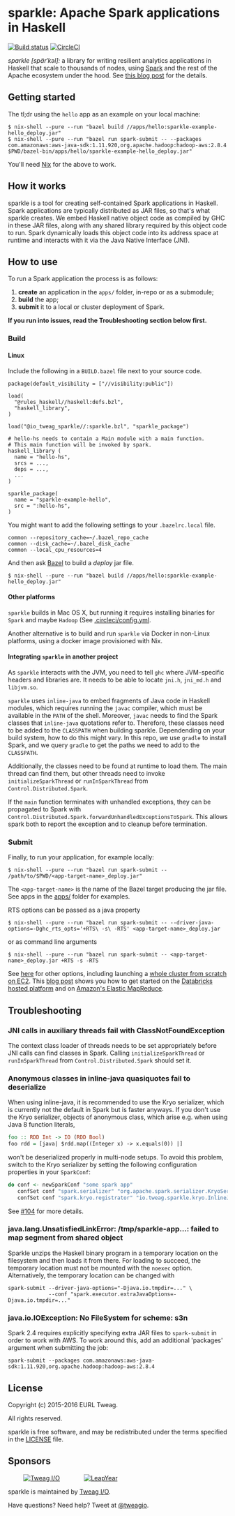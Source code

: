 # sparkle: Apache Spark applications in Haskell

[![Build status](https://badge.buildkite.com/79871bedbeeb63a3ac46ad57ad7e2da54255b39abcc09ec85f.svg?branch=master)](https://buildkite.com/tweag-1/sparkle)
[![CircleCI](https://circleci.com/gh/tweag/sparkle.svg?style=svg)](https://circleci.com/gh/tweag/sparkle)

*sparkle [spär′kəl]:* a library for writing resilient analytics
applications in Haskell that scale to thousands of nodes, using
[Spark][spark] and the rest of the Apache ecosystem under the hood.
See [this blog post][hello-sparkle] for the details.

[spark]: http://spark.apache.org/
[hello-sparkle]: http://www.tweag.io/posts/2016-02-25-hello-sparkle.html

## Getting started

The tl;dr using the `hello` app as an example on your local machine:
```
$ nix-shell --pure --run "bazel build //apps/hello:sparkle-example-hello_deploy.jar"
$ nix-shell --pure --run "bazel run spark-submit -- --packages com.amazonaws:aws-java-sdk:1.11.920,org.apache.hadoop:hadoop-aws:2.8.4 $PWD/bazel-bin/apps/hello/sparkle-example-hello_deploy.jar"
```

You'll need [Nix][nix] for the above to work.

## How it works

sparkle is a tool for creating self-contained Spark applications in
Haskell. Spark applications are typically distributed as JAR files, so
that's what sparkle creates. We embed Haskell native object code as
compiled by GHC in these JAR files, along with any shared library
required by this object code to run. Spark dynamically loads this
object code into its address space at runtime and interacts with it
via the Java Native Interface (JNI).

## How to use

To run a Spark application the process is as follows:

1. **create** an application in the `apps/` folder, in-repo or as
   a submodule;
1. **build** the app;
1. **submit** it to a local or cluster deployment of Spark.

**If you run into issues, read the Troubleshooting section below
  first.**

### Build

#### Linux

Include the following in a `BUILD.bazel` file next to your source code.
```
package(default_visibility = ["//visibility:public"])

load(
  "@rules_haskell//haskell:defs.bzl",
  "haskell_library",
)

load("@io_tweag_sparkle//:sparkle.bzl", "sparkle_package")

# hello-hs needs to contain a Main module with a main function.
# This main function will be invoked by spark.
haskell_library (
  name = "hello-hs",
  srcs = ...,
  deps = ...,
  ...
)

sparkle_package(
  name = "sparkle-example-hello",
  src = ":hello-hs",
)
```

You might want to add the following settings to your `.bazelrc.local`
file.
```
common --repository_cache=~/.bazel_repo_cache
common --disk_cache=~/.bazel_disk_cache
common --local_cpu_resources=4
```

And then ask [Bazel][bazel] to build a *deploy* jar file.

```
$ nix-shell --pure --run "bazel build //apps/hello:sparkle-example-hello_deploy.jar"
```

#### Other platforms

`sparkle` builds in Mac OS X, but running it requires installing binaries
for `Spark` and maybe `Hadoop` (See [.circleci/config.yml](.circleci/config.yml).

Another alternative is to build and run `sparkle` via Docker in non-Linux
platforms, using a docker image provisioned with Nix.

#### Integrating `sparkle` in another project

As `sparkle` interacts with the JVM, you need to tell `ghc`
where JVM-specific headers and libraries are. It needs to be able to
locate `jni.h`, `jni_md.h` and `libjvm.so`.

`sparkle` uses `inline-java` to embed fragments of Java code in Haskell
modules, which requires running the `javac` compiler, which must be
available in the `PATH` of the shell. Moreover, `javac` needs to find
the Spark classes that `inline-java` quotations refer to. Therefore,
these classes need to be added to the `CLASSPATH` when building sparkle.
Dependending on your build system, how to do this might vary. In this
repo, we use `gradle` to install Spark, and we query `gradle` to get
the paths we need to add to the `CLASSPATH`.

Additionally, the classes need to be found at runtime to load them.
The main thread can find them, but other threads need to invoke
`initializeSparkThread` or `runInSparkThread` from
`Control.Distributed.Spark`.

If the `main` function terminates with unhandled exceptions, they
can be propagated to Spark with
`Control.Distributed.Spark.forwardUnhandledExceptionsToSpark`. This
allows spark both to report the exception and to cleanup before
termination.

### Submit

Finally, to run your application, for example locally:

```
$ nix-shell --pure --run "bazel run spark-submit -- /path/to/$PWD/<app-target-name>_deploy.jar"
```

The `<app-target-name>` is the name of the Bazel target producing the jar file. See apps in
the [apps/](apps/) folder for examples.

RTS options can be passed as a java property
```
$ nix-shell --pure --run "bazel run spark-submit -- --driver-java-options=-Dghc_rts_opts='+RTS\ -s\ -RTS' <app-target-name>_deploy.jar
```
or as command line arguments
```
$ nix-shell --pure --run "bazel run spark-submit -- <app-target-name>_deploy.jar +RTS -s -RTS
```

See [here][spark-submit] for other options, including launching
a [whole cluster from scratch on EC2][spark-ec2]. This
[blog post][tweag-blog-haskell-paas] shows you how to get started on
the [Databricks hosted platform][databricks] and on
[Amazon's Elastic MapReduce][aws-emr].

[bazel]: https://bazel.build
[docker-build-img]: https://hub.docker.com/r/tweag/sparkle/
[spark-submit]: http://spark.apache.org/docs/1.6.2/submitting-applications.html
[spark-ec2]: http://spark.apache.org/docs/1.6.2/ec2-scripts.html
[nix]: http://nixos.org/nix
[tweag-blog-haskell-paas]: http://www.tweag.io/posts/2016-06-20-haskell-compute-paas-with-sparkle.html
[databricks]: https://databricks.com/
[aws-emr]: https://aws.amazon.com/emr/

## Troubleshooting

### JNI calls in auxiliary threads fail with ClassNotFoundException

The context class loader of threads needs to be set appropriately
before JNI calls can find classes in Spark. Calling
`initializeSparkThread` or `runInSparkThread` from
`Control.Distributed.Spark` should set it.

### Anonymous classes in inline-java quasiquotes fail to deserialize

When using inline-java, it is recommended to use the Kryo serializer,
which is currently not the default in Spark but is faster anyways. If
you don't use the Kryo serializer, objects of anonymous class, which
arise e.g. when using Java 8 function literals,

```haskell
foo :: RDD Int -> IO (RDD Bool)
foo rdd = [java| $rdd.map((Integer x) -> x.equals(0)) |]
```

won't be deserialized properly in multi-node setups. To avoid this
problem, switch to the Kryo serializer by setting the following
configuration properties in your `SparkConf`:

```haskell
do conf <- newSparkConf "some spark app"
   confSet conf "spark.serializer" "org.apache.spark.serializer.KryoSerializer"
   confSet conf "spark.kryo.registrator" "io.tweag.sparkle.kryo.InlineJavaRegistrator"
```

See [#104](https://github.com/tweag/sparkle/issues/104) for more
details.

### java.lang.UnsatisfiedLinkError: /tmp/sparkle-app...: failed to map segment from shared object

Sparkle unzips the Haskell binary program in a temporary location on
the filesystem and then loads it from there. For loading to succeed, the
temporary location must not be mounted with the `noexec` option.
Alternatively, the temporary location can be changed with
```
spark-submit --driver-java-options="-Djava.io.tmpdir=..." \
             --conf "spark.executor.extraJavaOptions=-Djava.io.tmpdir=..."
```

### java.io.IOException: No FileSystem for scheme: s3n

Spark 2.4 requires explicitly specifying extra JAR files to `spark-submit`
in order to work with AWS. To work around this, add an additional 'packages'
argument when submitting the job:

```
spark-submit --packages com.amazonaws:aws-java-sdk:1.11.920,org.apache.hadoop:hadoop-aws:2.8.4
```

## License

Copyright (c) 2015-2016 EURL Tweag.

All rights reserved.

sparkle is free software, and may be redistributed under the terms
specified in the [LICENSE](LICENSE) file.

## Sponsors

&nbsp;&nbsp;&nbsp;&nbsp;&nbsp;&nbsp;&nbsp;&nbsp;
[![Tweag I/O](http://i.imgur.com/0HK8X4y.png)](http://tweag.io)
&nbsp;&nbsp;&nbsp;&nbsp;&nbsp;&nbsp;&nbsp;&nbsp;&nbsp;&nbsp;&nbsp;&nbsp;
[![LeapYear](http://i.imgur.com/t9VxRHn.png)](http://leapyear.io)

sparkle is maintained by [Tweag I/O](http://tweag.io/).

Have questions? Need help? Tweet at
[@tweagio](http://twitter.com/tweagio).
